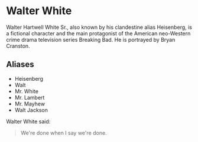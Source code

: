 # Walter White

Walter Hartwell White Sr., also known by his clandestine alias Heisenberg, is a fictional character and the main protagonist of the American neo-Western crime drama television series Breaking Bad. He is portrayed by Bryan Cranston.

## Aliases

* Heisenberg
* Walt
* Mr. White
* Mr. Lambert
* Mr. Mayhew
* Walt Jackson

Walter White said:

> We're done
> when I say we're done.
